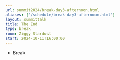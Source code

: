 ```yaml
---
url: summit2024/break-day3-afternoon.html
aliases: ['/schedule/break-day3-afternoon.html']
layout: summittalk
title: The End
type: break
room: Ziggy Stardust
start: 2024-10-11T16:00:00
---
```


<div class="font-google font-medium">

* Break

</div>